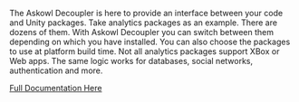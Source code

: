 The Askowl Decoupler is here to provide an interface between your code and Unity packages. Take analytics packages as an example. There are dozens of them. With Askowl Decoupler you can switch between them depending on which you have installed. You can also choose the packages to use at platform build time. Not all analytics packages support XBox or Web apps. The same logic works for databases, social networks, authentication and more.

[Full Documentation Here](https://paulmarrington.github.io/Unity-Documentation/Decoupler/)
